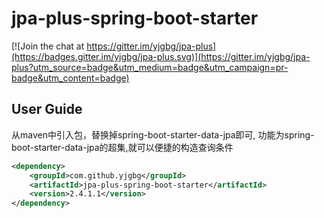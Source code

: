 # jpa-plus-spring-boot-starter

[![Join the chat at https://gitter.im/yjgbg/jpa-plus](https://badges.gitter.im/yjgbg/jpa-plus.svg)](https://gitter.im/yjgbg/jpa-plus?utm_source=badge&utm_medium=badge&utm_campaign=pr-badge&utm_content=badge)

## User Guide
从maven中引入包，替换掉spring-boot-starter-data-jpa即可,
功能为spring-boot-starter-data-jpa的超集,就可以便捷的构造查询条件
```xml
<dependency>
    <groupId>com.github.yjgbg</groupId>
    <artifactId>jpa-plus-spring-boot-starter</artifactId>
    <version>2.4.1.1</version>
</dependency>
```